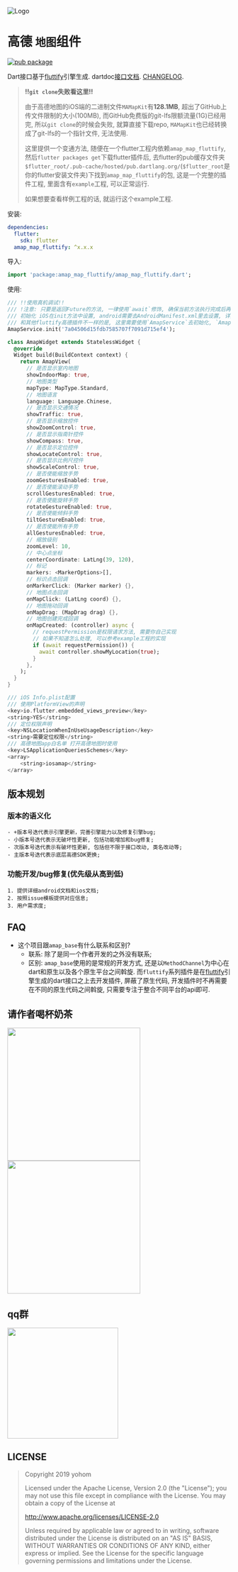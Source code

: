 ![Logo](https://github.com/fluttify-project/fluttify-core-example/blob/develop/other/Logo-Landscape.png?raw=true)

# 高德 `地图`组件

[![pub package](https://img.shields.io/pub/v/amap_map_fluttify.svg)](https://pub.Flutter-io.cn/packages/amap_map_fluttify)

Dart接口基于[fluttify](https://github.com/yohom/fluttify-core-example)引擎生成. dartdoc[接口文档](https://pub.flutter-io.cn/documentation/amap_map_fluttify/latest/). [CHANGELOG](https://github.com/fluttify-project/amap_map_fluttify/blob/master/CHANGELOG.md).

> **!!`git clone`失败看这里!!**
>
> 由于高德地图的iOS端的二进制文件`MAMapKit`有**128.1MB**, 超出了GitHub上传文件限制的大小(100MB), 而GitHub免费版的git-lfs限额流量(1G)已经用完, 所以`git clone`的时候会失败, 就算直接下载repo, `MAMapKit`也已经转换成了git-lfs的一个指针文件, 无法使用.
>
> 这里提供一个变通方法, 随便在一个flutter工程内依赖`amap_map_fluttify`, 然后`flutter packages get`下载flutter插件后, 去flutter的pub缓存文件夹`$flutter_root/.pub-cache/hosted/pub.dartlang.org/`(`$flutter_root`是你的flutter安装文件夹)下找到`amap_map_fluttify`的包, 这是一个完整的插件工程, 里面含有`example`工程, 可以正常运行.
>
> 如果想要查看样例工程的话, 就运行这个example工程.

安装: 
```yaml
dependencies:
  flutter:
    sdk: flutter
  amap_map_fluttify: ^x.x.x
```

导入:
```dart
import 'package:amap_map_fluttify/amap_map_fluttify.dart';
```

使用:
```dart 
/// !!使用真机调试!!
/// !注意: 只要是返回Future的方法, 一律使用`await`修饰, 确保当前方法执行完成后再执行下一行, 在不能使用`await`修饰的环境下, 在`then`方法中执行下一步.
/// 初始化 iOS在init方法中设置, android需要去AndroidManifest.xml里去设置, 详见 https://lbs.amap.com/api/android-sdk/gettingstarted
/// 和其他fluttify高德插件不一样的是, 这里需要使用`AmapService`去初始化, `AmapService`内部调用的依然是`AmapCore`, 只不过地图插件在初始化的会话需要做些其他事.
AmapService.init('7a04506d15fdb7585707f7091d715ef4');

class AmapWidget extends StatelessWidget {
  @override
  Widget build(BuildContext context) {
    return AmapView(
      // 是否显示室内地图
      showIndoorMap: true,
      // 地图类型
      mapType: MapType.Standard,
      // 地图语言
      language: Language.Chinese,
      // 是否显示交通情况
      showTraffic: true,
      // 是否显示缩放控件
      showZoomControl: true,
      // 是否显示指南针控件
      showCompass: true,
      // 是否显示定位控件
      showLocateControl: true,
      // 是否显示比例尺控件
      showScaleControl: true,
      // 是否使能缩放手势
      zoomGesturesEnabled: true,
      // 是否使能滚动手势
      scrollGesturesEnabled: true,
      // 是否使能旋转手势
      rotateGestureEnabled: true,
      // 是否使能倾斜手势
      tiltGestureEnabled: true,
      // 是否使能所有手势
      allGesturesEnabled: true,
      // 缩放级别
      zoomLevel: 10, 
      // 中心点坐标
      centerCoordinate: LatLng(39, 120),
      // 标记
      markers: <MarkerOptions>[], 
      // 标识点击回调
      onMarkerClick: (Marker marker) {},
      // 地图点击回调
      onMapClick: (LatLng coord) {},
      // 地图拖动回调
      onMapDrag: (MapDrag drag) {},
      // 地图创建完成回调
      onMapCreated: (controller) async {
        // requestPermission是权限请求方法, 需要你自己实现 
        // 如果不知道怎么处理, 可以参考example工程的实现
        if (await requestPermission()) {
          await controller.showMyLocation(true);
        }
      },
    );
  }
}

/// iOS Info.plist配置
/// 使用PlatformView的声明
<key>io.flutter.embedded_views_preview</key>
<string>YES</string>
/// 定位权限声明
<key>NSLocationWhenInUseUsageDescription</key>
<string>需要定位权限</string>
/// 高德地图app白名单 打开高德地图时使用
<key>LSApplicationQueriesSchemes</key>
<array>
	<string>iosamap</string>
</array>
```

## 版本规划
### 版本的语义化
    - +版本号迭代表示引擎更新，完善引擎能力以及修复引擎bug;
    - 小版本号迭代表示无破坏性更新, 包括功能增加和bug修复;
    - 次版本号迭代表示有破坏性更新, 包括但不限于接口改动, 类名改动等;
    - 主版本号迭代表示底层高德SDK更换;
### 功能开发/bug修复(优先级从高到低)
    1. 提供详细android文档和ios文档;
    2. 按照issue模板提供对应信息;
    3. 用户需求度;

## FAQ
- 这个项目跟`amap_base`有什么联系和区别?
    - 联系: 除了是同一个作者开发的之外没有联系; 
    - 区别: `amap_base`使用的是常规的开发方式, 还是以`MethodChannel`为中心在dart和原生以及各个原生平台之间斡旋. 而`fluttify`系列插件是在[fluttify](https://github.com/fluttify-project/fluttify-core-example)引擎生成的dart接口之上去开发插件, 屏蔽了原生代码, 开发插件时不再需要在不同的原生代码之间斡旋, 只需要专注于整合不同平台的api即可.

## 请作者喝杯奶茶
<img src="https://github.com/fluttify-project/fluttify-core-example/blob/develop/other/1557492318.jpg?raw=true" height="300">  <img src="https://github.com/fluttify-project/fluttify-core-example/blob/develop/other/WechatIMG111.jpeg?raw=true" height="300">

## qq群
<img src="https://github.com/fluttify-project/fluttify-core-example/blob/develop/other/QQ%E7%BE%A4.png?raw=true" height="250">

## LICENSE
> Copyright 2019 yohom
>   
> Licensed under the Apache License, Version 2.0 (the "License");
  you may not use this file except in compliance with the License.
  You may obtain a copy of the License at
>
>    http://www.apache.org/licenses/LICENSE-2.0
> 
>  Unless required by applicable law or agreed to in writing, software
>  distributed under the License is distributed on an "AS IS" BASIS,
>  WITHOUT WARRANTIES OR CONDITIONS OF ANY KIND, either express or implied.
>  See the License for the specific language governing permissions and
>  limitations under the License.